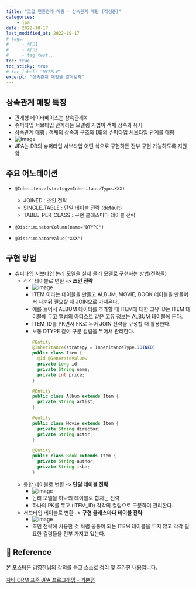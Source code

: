 ```yaml
---
title: "고급 연관관계 매핑 - 상속관계 매핑 (작성중)"
categories: 
    - jpa
date: 2022-10-17
last_modified_at: 2022-10-17
# tags:
#     - 태그1
#     - 태그2
#     - tag_test..
toc: true
toc_sticky: true
# toc_label: "MYSELF"
excerpt: "상속관계 매핑을 알아보자"
---
```


## 상속관계 매핑 특징
- 관계형 데이터베이스는 상속관계X
- 슈퍼타입 서브타입 관계라는 모델링 기법이 객체 상속과 유사
- 상속관계 매핑 : 객체의 상속과 구조와 DB의 슈퍼타입 서브타입 관계를 매핑
- ![image](https://user-images.githubusercontent.com/36228833/196205771-58c57321-af08-40e3-89dd-45923f35fd19.png)
- JPA는 DB의 슈퍼타입 서브타입 어떤 식으로 구현하든 전부 구현 가능하도록 지원함.

## 주요 어노테이션
- `@Inheritence(strategy=InheritanceType.XXX)`
  - JOINED : 조인 전략
  - SINGLE_TABLE : 단일 테이블 전략 (default)
  - TABLE_PER_CLASS : 구현 클래스마다 테이블 전략

- `@DiscriminatorColumn(name="DTYPE")`

- `@DiscriminatorValue("XXX")`

## 구현 방법
- 슈퍼타입 서브타입 논리 모델을 실제 물리 모델로 구현하는 방법(전략들)
  - 각각 테이블로 변환 -> **조인 전략**
    - ![image](https://user-images.githubusercontent.com/36228833/196205923-61784370-8757-4ff0-9adb-00a68cfb7646.png)
    - ITEM 이라는 테이블을 만들고 ALBUM, MOVIE, BOOK 테이블을 만들어서 나눈뒤 필요할 때 JOIN으로 가져온다.
    - 예를 들어서 ALBUM 데이터를 추가할 때 ITEM에 대한 고유 ID는 ITEM 테이블에 두고 앨범의 아티스트 같은 고유 정보는 ALBUM 테이블에 둔다.
    - ITEM_ID를 PK면서 FK로 두어 JOIN 전략을 구성할 때 활용한다.
    - 보통 DTYPE 같이 구분 컬럼을 두어서 관리한다.
      ```java
      @Entity
      @Inheritance(strategy = InheritanceType.JOINED)
      public class Item {
        @Id @GenerateValuew
        private Long id;
        private String name;
        private int price;
      }

      @Entity
      public class Album extends Item {
        private String artist;
      }

      @entity
      public class Movie extends Item {
        private String director;
        private String actor;
      }

      @Entity
      public class Book extends Item {
        private String author;
        private String isbn;
      }
      ```
  - 통합 테이블로 변환 -> **단일 테이블 전략**
    - ![image](https://user-images.githubusercontent.com/36228833/196205991-02206acb-0aff-4fdb-98fe-d1f298d1abfa.png)
    - 논리 모델을 하나의 테이블로 합치는 전략
    - 하나의 PK를 두고 (ITEM_ID) 각각의 컬럼으로 구분하여 관리한다.
  - 서브타입 테이블로 변환 -> **구현 클래스마다 테이블 전략**
    - ![image](https://user-images.githubusercontent.com/36228833/196206103-af17b9fc-c9bd-4367-a41a-0ec8fb028115.png)
    - 조인 전략에 사용한 것 처럼 공통이 되는 ITEM 테이블을 두지 않고 각각 필요한 컬럼들을 전부 가지고 있는다.

## 📣 Reference
본 포스팅은 김영한님의 강의를 듣고 스스로 정리 및 추가한 내용입니다.

[자바 ORM 표준 JPA 프로그래밍 - 기본편](https://www.inflearn.com/course/ORM-JPA-Basic/dashboard)<br/>
